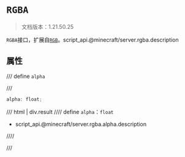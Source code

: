 # `RGBA`

> 文档版本：1.21.50.25

`RGBA`接口，扩展自[`RGB`](./rgb.md)。script_api.@minecraft/server.rgba.description

## 属性

/// define
`alpha`


///

```js
alpha: float;
```

/// html | div.result
//// define
`alpha`：`float`

- script_api.@minecraft/server.rgba.alpha.description


////

///

